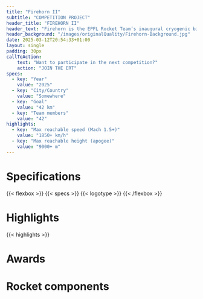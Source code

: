 ```yaml
---
title: "Firehorn II"
subtitle: "COMPETITION PROJECT"
header_title: "FIREHORN II"
header_text: "Firehorn is the EPFL Rocket Team’s inaugural cryogenic bi-liquid rocket, operating on an innovative architecture. Anticipated to embark on its maiden 9km flight in late 2025 as part of the European Rocket Championship Competition, it is designed from the ground up with the constraints of a 30km flight, which should occur during 2026."
header_background: "/images/originalQuality/Firehorn-Background.jpg"
date: 2025-03-12T20:54:33+01:00
layout: single
padding: 30px
callToAction:
    text: "Want to participate in the next competition?"
    action: "JOIN THE ERT"
specs:
  - key: "Year"
    value: "2025"
  - key: "City/Country"
    value: "Somewhere"
  - key: "Goal"
    value: "42 km"
  - key: "Team members"
    value: "42"
highlights:
  - key: "Max reachable speed (Mach 1.5+)"
    value: "1850+ km/h"
  - key: "Max reachable height (apogee)"
    value: "9000+ m"
---
```


# Specifications

{{< flexbox >}}
    {{< specs >}}
    {{< logotype >}}
{{< /flexbox >}}

# Highlights

{{< highlights >}}

# Awards

# Rocket components
